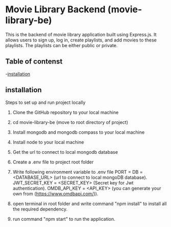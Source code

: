# Movie Library Backend (movie-library-be)

This is the backend of movie library application built using Express.js. It allows users to sign up, log in, create playlists, and add movies to these playlists. The playlists can be either public or private.

## Table of contenst
-[installation](##installation)


## installation
Steps to set up and run project locally

1. Clone the GitHub repository to your local machine
2. cd movie-library-be  (move to root directory of project)
3. Install mongodb and mongodb compass to your local machine
4. Install node to your local machine
5. Get the url to connect to local mongodb database
6. Create a .env file to project root folder
7. Write following environment variable to .env file
    PORT = <PORT> 
    DB = <DATABASE_URL>  (url to connect to local mongoDB database).
    JWT_SECRET_KEY = <SECRET_KEY> (Secret key for Jwt authentication).
    OMDB_API_KEY = <API_KEY>  (you can generate your own from (https://www.omdbapi.com/)).

8. open terminal in root folder and write command "npm install" to install all the required dependency.
9. run command "npm start" to run the application.
